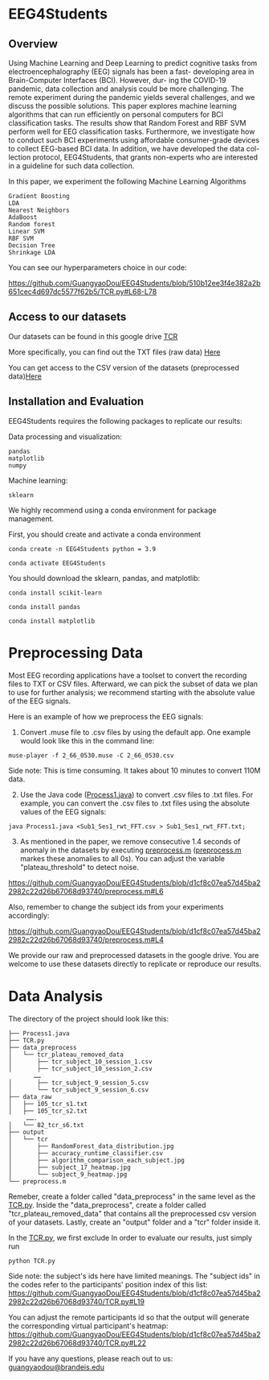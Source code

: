 # EEG4Students

## Overview
Using Machine Learning and Deep Learning to predict cognitive tasks from electroencephalography (EEG) signals has been a fast- developing area in Brain-Computer Interfaces (BCI). However, dur- ing the COVID-19 pandemic, data collection and analysis could be more challenging. The remote experiment during the pandemic yields several challenges, and we discuss the possible solutions. This paper explores machine learning algorithms that can run efficiently on personal computers for BCI classification tasks. The results show that Random Forest and RBF SVM perform well for EEG classification tasks. Furthermore, we investigate how to conduct such BCI experiments using affordable consumer-grade devices to collect EEG-based BCI data. In addition, we have developed the data col- lection protocol, EEG4Students, that grants non-experts who are interested in a guideline for such data collection. 

In this paper, we experiment the following Machine Learning Algorithms
```
Gradient Boosting
LDA
Nearest Neighbors
AdaBoost
Random forest
Linear SVM
RBF SVM
Decision Tree
Shrinkage LDA
```

You can see our hyperparameters choice in our code:

https://github.com/GuangyaoDou/EEG4Students/blob/510b12ee3f4e382a2b651cec4d697dc5577f62b5/TCR.py#L68-L78

## Access to our datasets
Our datasets can be found in this google drive [TCR](https://drive.google.com/drive/folders/1HbFBL04t7gUllcBQuwuItcTMkksijT8o?usp=sharing)

More specifically, you can find out the TXT files (raw data) [Here](https://drive.google.com/drive/folders/1Y3dFue0w96EFr9SJ6ehoBOg1FUvrpJKW?usp=sharing)

You can get access to the CSV version of the datasets (preprocessed data)[Here](https://drive.google.com/drive/folders/16yTV8UrN1K6gjd7y4Vm4wAT_HAoAs_gt?usp=sharing)

## Installation and Evaluation
EEG4Students requires the following packages to replicate our results:

Data processing and visualization:
```
pandas
matplotlib
numpy
```

Machine learning:
```
sklearn
```

We highly recommend using a conda environment for package management.

First, you should create and activate a conda environment
```
conda create -n EEG4Students python = 3.9

conda activate EEG4Students
```

You should download the sklearn, pandas, and matplotlib:
```
conda install scikit-learn
```
```
conda install pandas
```
```
conda install matplotlib
```

# Preprocessing Data

Most EEG recording applications have a toolset to convert the recording files to TXT or CSV files. Afterward, we can pick the subset of data we plan to use for further analysis; we recommend starting with the absolute value of the EEG signals.

Here is an example of how we preprocess the EEG signals:

1. Convert .muse file to .csv files by using the default app.
One example would look like this in the command line:
```
muse-player -f 2_66_0530.muse -C 2_66_0530.csv
```
Side note: This is time consuming. It takes about 10 minutes to convert 110M data.

2. Use the Java code ([Process1.java](Process1.java)) to convert .csv files to .txt files.
For example, you can convert the .csv files to .txt files using the absolute values of the EEG signals:
```
java Process1.java <Sub1_Ses1_rwt_FFT.csv > Sub1_Ses1_rwt_FFT.txt;
```
3. As mentioned in the paper, we remove consecutive 1.4 seconds of anomaly in the datasets by executing [preprocess.m](preprocess.m) ([preprocess.m](preprocess.m) markes these anomalies to all 0s). 
You can adjust the variable "plateau_threshold" to detect noise. 

https://github.com/GuangyaoDou/EEG4Students/blob/d1cf8c07ea57d45ba22982c22d26b67068d93740/preprocess.m#L6

Also, remember to change the subject ids from your experiments accordingly:

https://github.com/GuangyaoDou/EEG4Students/blob/d1cf8c07ea57d45ba22982c22d26b67068d93740/preprocess.m#L4

We provide our raw and preprocessed datasets in the google drive. You are welcome to
use these datasets directly to replicate or reproduce our results. 

# Data Analysis
The directory of the project should look like this:
```
├── Process1.java
├── TCR.py
├── data_preprocess
│   └── tcr_plateau_removed_data
│       ├── tcr_subject_10_session_1.csv
│       ├── tcr_subject_10_session_2.csv
       ……
│       ├── tcr_subject_9_session_5.csv
│       └── tcr_subject_9_session_6.csv
├── data_raw
│   ├── 105_tcr_s1.txt
│   ├── 105_tcr_s2.txt
     …….
│   └── 82_tcr_s6.txt
├── output
│   └── tcr
│       ├── RandomForest_data_distribution.jpg
│       ├── accuracy_runtime_classifier.csv
│       ├── algorithm_comparison_each_subject.jpg
│       ├── subject_17_heatmap.jpg
│       └── subject_9_heatmap.jpg
└── preprocess.m
```

Remeber, create a folder called "data_preprocess" in the same level as the 
[TCR.py](TCR.py). Inside the "data_preprocess", create a folder called
"tcr_plateau_removed_data" that contains all the preprocessed csv version of
your datasets. Lastly, create an "output" folder and a "tcr" folder inside it.

In the [TCR.py](TCR.py), we first exclude 
In order to evaluate our results, just simply run
```
python TCR.py
```
Side note: the subject's ids here have limited meanings. The "subject ids"
in the codes refer to the participants' position index of this list:
https://github.com/GuangyaoDou/EEG4Students/blob/d1cf8c07ea57d45ba22982c22d26b67068d93740/TCR.py#L19

You can adjust the remote participants id so that the output will generate
the corresponding virtual participant's heatmap:
https://github.com/GuangyaoDou/EEG4Students/blob/d1cf8c07ea57d45ba22982c22d26b67068d93740/TCR.py#L22

If you have any questions, please reach out to us: guangyaodou@brandeis.edu